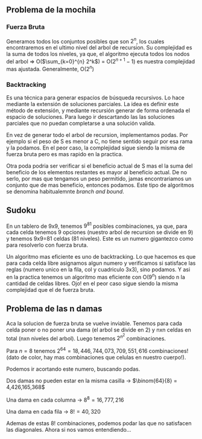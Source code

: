 ## Problema de la mochila

### Fuerza Bruta
Generamos todos los conjuntos posibles que son $2^n$, los cuales encontraremos en el ultimo nivel del arbol de recursion. Su complejidad es la suma de todos los niveles, ya que, el algoritmo ejecuta todos los nodos del arbol => O($\sum_{k=0}^{n} 2^k$) = O($2^{n+1}-1$) es nuestra complejidad mas ajustada. Generalmente, O($2^n$)

### Backtracking
Es una técnica para generar espacios de búsqueda recursivos. Lo hace mediante la extensión de soluciones parciales.
La idea es definir este método de extensión, y mediante recursión generar de forma ordenada el espacio de soluciones. Para luego ir descartando las las soluciones parciales que no puedan completarse a una solución valida.

En vez de generar todo el arbol de recursion, implementamos podas. Por ejemplo si el peso de S es menor a C, no tiene sentido seguir por esa rama y la podamos. En el peor caso, la complejidad sigue siendo la misma de fuerza bruta pero es mas rapido en la practica.

Otra poda podria ser verificar si el beneficio actual de S mas el la suma del beneficio de los elementos restantes es mayor al beneficio actual. De no serlo, por mas que tengamos un peso permitido, jamas encontrariamos un conjunto que de mas beneficio, entonces podamos.
Este tipo de algoritmos se denomina habitualemnte *branch and bound*.

## Sudoku
En un tablero de 9x9, tenemos $9^{81}$ posibles combinaciones, ya que, para cada celda tenemos 9 opciones (nuestro arbol de recursion se divide en 9) y tenemos 9x9=81 celdas (81 niveles). Este es un numero gigantezco como para resolverlo con fuerza bruta.

Un algoritmo mas eficiente es uno de backtracking. Lo que hacemos es que para cada celda libre asignamos algun numero y verificamos si satisface las reglas (numero unico en la fila, col y cuadriculo 3x3), sino podamos. Y asi en la practica tenemos un algoritmo mas eficiente con O($9^n$) siendo n la cantidad de celdas libres. Ojo! en el peor caso sigue siendo la misma complejidad que el de fuerza bruta.

## Problema de las n damas
Aca la solucion de fuerza bruta se vuelve inviable.
Tenemos para cada celda poner o no poner una dama (el arbol se divide en 2) y nxn celdas en total (nxn niveles del arbol). Luego tenemos $2^{n^2}$ combinaciones.

Para $n=8$ tenemos $2^{64} = 18,446,744,073,709,551,616$ combinaciones! (dato de color, hay mas combinaciones que celulas en nuestro cuerpo!).

Podemos ir acortando este numero, buscando podas.

Dos damas no pueden estar en la misma casilla -> $\binom{64}{8} = 4,426,165,368$

Una dama en cada columna -> $8^8 = 16,777,216$

Una dama en cada fila -> $8! = 40,320$

Ademas de estas 8! combinaciones, podemos podar las que no satisfacen las diagonales. Ahora si nos vamos entendiendo...
